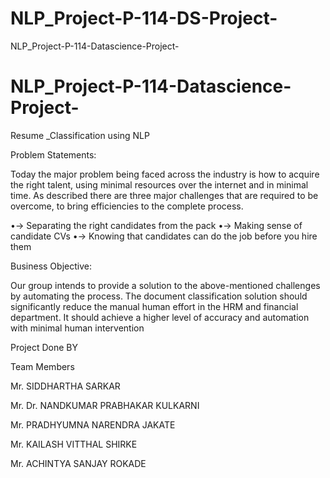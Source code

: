 # NLP_Project-P-114-DS-Project-
NLP_Project-P-114-Datascience-Project-



# NLP_Project-P-114-Datascience-Project-
Resume _Classification using NLP


Problem Statements:

Today the major problem being faced across the industry is how to acquire the right talent, using minimal resources  over the internet and in minimal time. As described there are  three major challenges that are required to   be overcome, to bring efficiencies to the complete process.

•-> Separating the right candidates from the pack
•-> Making sense of candidate CVs
•-> Knowing that candidates can do the job before you hire them


Business Objective:

Our group intends to provide a solution to the above-mentioned challenges by automating the process. 
The document classification solution should significantly reduce the manual human effort in the HRM and financial department. It should achieve a higher level of accuracy and automation with minimal human intervention









Project Done BY

Team Members

Mr. SIDDHARTHA SARKAR

Mr. Dr. NANDKUMAR PRABHAKAR KULKARNI

Mr. PRADHYUMNA NARENDRA JAKATE

Mr. KAILASH VITTHAL SHIRKE

Mr. ACHINTYA SANJAY ROKADE

